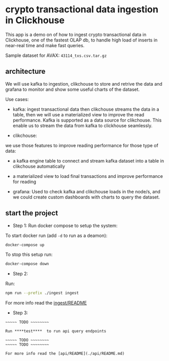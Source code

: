 # crypto transactional data ingestion in Clickhouse
This app is a demo on of how to ingest crypto transactional data in Clickhouse, one of the fastest OLAP db, to handle high load of inserts in near-real time and make fast queries. 

Sample dataset for AVAX: `43114_txs.csv.tar.gz`


## architecture
We will use kafka to ingestion, clikchouse to store and retrive the data and grafana to monitor and show some useful charts of the dataset.

Use cases:
- kafka: ingest transactional data then clikchouse streams the data in a table, then we will use a materialized view to improve the read performance. Kafka is supported as a data source for clikchouse. This enable us to stream the data from kafka to clickhouse seamlessly.

- clikchouse: 

we use those features to improve reading performance for those type of data: 

- a kafka engine table to connect and stream kafka dataset into a table in clikchouse automatically
- a materialized view to load final transactions and improve performance for reading


- grafana:
Used to check kafka and clikchouse loads in the node/s, and we could create custom dashboards with charts to query the dataset.


## start the project

- Step 1:
Run docker compose to setup the system:

To start docker run (add `-d` to run as a deamon):
```sh
docker-compose up
```

To stop this setup run:
```sh
docker-compose down
```

- Step 2:

Run:
```sh
npm run --prefix ./ingest ingest
```

For more info read the [ingest/README](./ingest/README.md)

- Step 3:

~~~~~ TODO ~~~~~~~~
~~~~~ TODO ~~~~~~~~

Run ****test****  to run api query endpoints

~~~~~ TODO ~~~~~~~~
~~~~~ TODO ~~~~~~~~

For more info read the [api/README](./api/README.md)